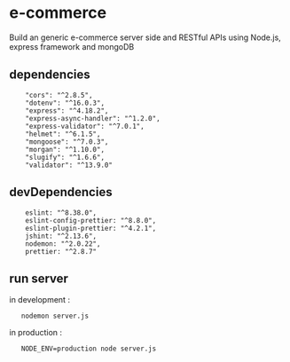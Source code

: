# e-commerce

Build an generic e-commerce server side and RESTful APIs using Node.js, express framework and mongoDB

## dependencies

```
    "cors": "^2.8.5",
    "dotenv": "^16.0.3",
    "express": "^4.18.2",
    "express-async-handler": "^1.2.0",
    "express-validator": "^7.0.1",
    "helmet": "^6.1.5",
    "mongoose": "^7.0.3",
    "morgan": "^1.10.0",
    "slugify": "^1.6.6",
    "validator": "^13.9.0"
```

## devDependencies

```
    eslint: "^8.38.0",
    eslint-config-prettier: "^8.8.0",
    eslint-plugin-prettier: "^4.2.1",
    jshint: "^2.13.6",
    nodemon: "^2.0.22",
    prettier: "^2.8.7"
```

## run server

in development :

```
   nodemon server.js
```

in production :

```
   NODE_ENV=production node server.js
```
